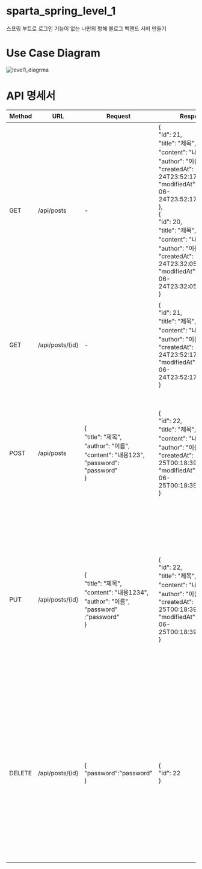 # sparta_spring_level_1

스프링 부트로 로그인 기능이 없는 나만의 항해 블로그 백엔드 서버 만들기

# Use Case Diagram
![level1_diagrma](https://github.com/Eulga/sparta_spring_level_1/assets/63146118/9bebee43-0041-444c-9964-adda5ca143b0)


# API 명세서

| Method | URL            | Request                                                                                                 | Response                                                                                                                                                                                                                                                                                                                                                                | 설명                                                                                                                                                                            |
|--------|----------------|---------------------------------------------------------------------------------------------------------|-------------------------------------------------------------------------------------------------------------------------------------------------------------------------------------------------------------------------------------------------------------------------------------------------------------------------------------------------------------------------|---------------------------------------------------------------------------------------------------------------------------------------------------------------------------------|
| GET    | /api/posts     | -                                                                                                       | {<br>"id": 21,<br>"title": "제목",<br>"content": "내용123",<br>"author": "이름",<br>"createdAt": "2023-06-24T23:52:17.917439",<br>"modifiedAt": "2023-06-24T23:52:17.917439"<br>},<br>{<br>"id": 20,<br>"title": "제목",<br>"content": "내용123",<br>"author": "이름",<br>"createdAt": "2023-06-24T23:32:05.398892",<br>"modifiedAt": "2023-06-24T23:32:05.398892"<br>} | 게시글 전체 조회: 최근 게시글 순으로 정렬하여 반환 됩니다.                                                                                                                      |
| GET    | /api/posts/{id} | -                                                                                                       | {<br>"id": 21,<br>"title": "제목",<br>"content": "내용123",<br>"author": "이름",<br>"createdAt": "2023-06-24T23:52:17.917439",<br>"modifiedAt": "2023-06-24T23:52:17.917439"<br>}                                                                                                                                                                                       | 게시글 지정 조회: URL에 id값을 담아 요청하면 해당 id값을 가진 게시글 정보를 반환합니다.                                                                                         |
| POST   | /api/posts      | {<br>"title": "제목",<br>"author": "이름",<br>"content": "내용123",<br>"password": "password"<br>}      | {<br>"id": 22,<br>"title": "제목",<br>"content": "내용123",<br>"author": "이름",<br>"createdAt": "2023-06-25T00:18:39.1543162",<br>"modifiedAt": "2023-06-25T00:18:39.1543162"<br>}                                                                                                                                                                                     | 게시글 저장: title, content, author, password 를 담은 데이터셋과 함께 요청하면 저장 후 성공하면 해당 게시글 정보를 반환합니다.                                                  |
| PUT    | /api/posts/{id} | {<br>"title": "제목",<br>"content": "내용1234",<br>"author": "이름",<br>"password" :"password"<br>}<br> | {<br>"id": 22,<br>"title": "제목",<br>"content": "내용1234",<br>"author": "이름",<br>"createdAt": "2023-06-25T00:18:39.1543162",<br>"modifiedAt": "2023-06-25T00:18:39.1543162"<br>}                                                                                                                                                                                    | 게시글 수정: title, content, author, password 를 담은 데이터셋과 URL에 id값을 담아 요청하면 해당 id값을 조회후 있다면 content를 수정 후 성공하면 해당 게시글 정보를 반환합니다. |
| DELETE | /api/posts/{id} | {<br>"password":"password"<br>}                                                                         | {<br>"id": 22<br>}                                                                                                                                                                                                                                                                                                                                                      | 게시글 삭제 : password 정보를 form-data에 담고 URL에 id 값을 담아 요청하면 해당 id값을 가진 게시글을 삭제한다.<br>(주의) JSON body엔 담기지 않는다 data에 담아 보내야 한다.      |
